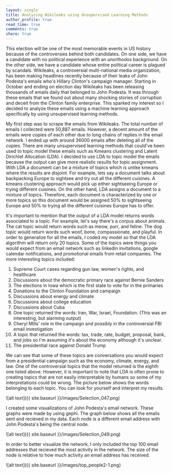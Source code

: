 ```yaml
---
layout: single
title: Analyzing Wikileaks using Unsupervised Learning Methods
author_profile: true
read_time: true
comments: true
share: true
---
```

This election will be one of the most memorable events in US history because of the controversies behind both candidates. On one side, we have a candidate with no political experience with an unorthodox background. On the other side, we have a candidate whose entire political career is plagued by scandals. Wikileaks, a controversial multi-national media organization, has been making headlines recently because of their leaks of John Podesta's emails who's Hillary Clinton's campaign manager. Starting in October and ending on election day Wikileaks has been releasing thousands of emails daily that belonged to John Podesta. It was through these emails that we found out about many shocking stories of corruption and deceit from the Clinton family enterprise. This sparked my interest so I decided to analyze these emails using a machine learning approach specifically by using unsupervised learning methods.

My first step was to scrape the emails from Wikileaks. The total number of emails I collected were 50,887 emails. However, a decent amount of the emails were copies of each other due to long chains of replies in the email network. I ended up with around 36000 emails after deleting all of the copies. There are many unsupervised learning methods that could've been used to topic model these emails such as Kmeans clustering and Latent Dirichlet Allocation (LDA). I decided to use LDA to topic model the emails because the output can give more realistic results for topic assignment. With LDA a document can be a mixture of topics which is unlike kmeans where the results are disjoint. For example, lets say a document talks about backpacking Europe to sightsee and try out all the different cuisines. A kmeans clustering approach would pick up either sightseeing Europe or trying different cuisines. On the other hand, LDA assigns a document to a mixture of topics. Therefore, each document is characterized by one or more topics so this document would be assigned 50% to sightseeing Europe and 50% to trying all the different cuisines Europe has to offer. 

It's important to mention that the output of a LDA model returns words associated to a topic. For example, let's say there's a corpus about animals. The cat topic would return words such as meow, purr, and feline. The dog topic would return words such woof, bone, compassionate, and playful. In order to generalize for all the emails, I coded my model so that the LDA algorithm will return only 20 topics. Some of the topics were things you would expect from an email network such as linkedin invitations, google calendar notifications, and promotional emails from retail companies. The more interesting topics included:

1. Supreme Court cases regarding gun law, women's rights, and healthcare
2. Discussions about the democratic primary race against Bernie Sanders
3. The elections in Iowa which is the first state to vote for in the primaries
4. Donations to the Clinton Foundation and campaign
5. Discussions about energy and climate
6. Discussions about college education
7. Discussions about Cuba
8. One topic returned the words: Iran, War, Israel, Foundation. (This was an interesting, but alarming output)
9. Cheryl Mills' role in the campaign and possibly in the controversial FBI email investigation
10. A topic that returned the words: tax, trade, rate, budget, proposal, bank, and jobs so I'm assuming it's about the economy although it's unclear.
11. The presidential race against Donald Trump

We can see that some of these topics are conversations you would expect from a presidential campaign such as the economy, climate, energy, and law. One of the controversial topics that the model returned is the eighth one listed above. However, it is important to note that LDA is often prone to creating topics that are not easily interpretable by humans so some of my interpretations could be wrong. The picture below shows the words belonging to each topic. You can look for yourself and interpret my results.

![alt text]({{ site.baseurl }}/images/Selection_047.png)

I created some visualizations of John Podesta's email network. These graphs were made by using gephi. The graph below shows all the emails sent and recieved in my data. Each node is a different email address with John Podesta's being the central node.

![alt text]({{ site.baseurl }}/images/Selection_049.png)

In order to better visualize the network, I only included the top 100 email addresses that recieved the most activity in the network. The size of the node is relative to how much activity an email address has received.

![alt text]({{ site.baseurl }}/images/top_people2-1.png)
